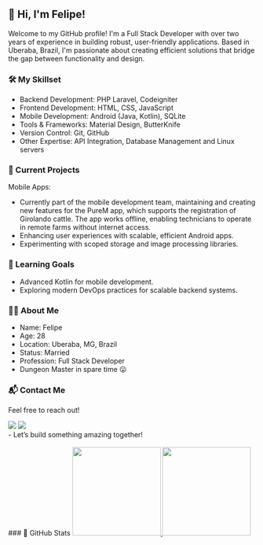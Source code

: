 
## 👋 Hi, I'm Felipe!
Welcome to my GitHub profile! I'm a Full Stack Developer with over two years of experience in building robust, user-friendly applications. Based in Uberaba, Brazil, I'm passionate about creating efficient solutions that bridge the gap between functionality and design.

### 🛠️ My Skillset
- Backend Development: PHP Laravel, Codeigniter
- Frontend Development: HTML, CSS, JavaScript
- Mobile Development: Android (Java, Kotlin), SQLite
- Tools & Frameworks: Material Design, ButterKnife
- Version Control: Git, GitHub
- Other Expertise: API Integration, Database Management and Linux servers
### 🚀 Current Projects
 Mobile Apps:
- Currently part of the mobile development team, maintaining and creating new features for the PureM app, which supports the registration of Girolando cattle. The app works offline, enabling technicians to operate in remote farms without internet access.
- Enhancing user experiences with scalable, efficient Android apps.
- Experimenting with scoped storage and image processing libraries.
### 🌱 Learning Goals
- Advanced Kotlin for mobile development.
- Exploring modern DevOps practices for scalable backend systems.
### 👨‍💻 About Me
- Name: Felipe
- Age: 28
- Location: Uberaba, MG, Brazil
- Status: Married
- Profession: Full Stack Developer
- Dungeon Master in spare time 😛
### 📬 Contact Me
Feel free to reach out!
<div>
<a href = "mailto:contato@felipesantana27@gmail.com"><img loading="lazy" src="https://img.shields.io/badge/Gmail-D14836?style=for-the-badge&logo=gmail&logoColor=white" target="_blank"></a>
<a href="https://www.linkedin.com/in/felipe-thiago-santana-315a43131" target="_blank"><img loading="lazy" src="https://img.shields.io/badge/-LinkedIn-%230077B5?style=for-the-badge&logo=linkedin&logoColor=white" target="_blank"></a> 
 <br>
 - Let’s build something amazing together! 
</div>
<br>
<div>
 ### 🚀 GitHub Stats
 
  <a href="https://github.com/FelipeThiagoSantana">
    <img loading="lazy" height="180em" src="https://github-readme-stats.vercel.app/api/top-langs/?username=FelipeThiagoSantana&layout=compact&langs_count=7&theme=dracula"/>
    <img loading="lazy" height="180em" src="https://github-readme-stats.vercel.app/api?username=FelipeThiagoSantana&show_icons=true&theme=dracula&include_all_commits=true&count_private=true"/>
  </a>
</div>



